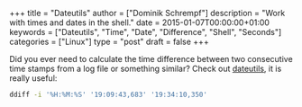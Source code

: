 +++
title = "Dateutils"
author = ["Dominik Schrempf"]
description = "Work with times and dates in the shell."
date = 2015-01-07T00:00:00+01:00
keywords = ["Dateutils", "Time", "Date", "Difference", "Shell", "Seconds"]
categories = ["Linux"]
type = "post"
draft = false
+++

Did you ever need to calculate the time difference between two consecutive time
stamps from a log file or something similar? Check out [dateutils](http://www.fresse.org/dateutils/), it is really
useful:

```sh
ddiff -i '%H:%M:%S' '19:09:43,683' '19:34:10,350'
```
